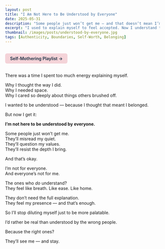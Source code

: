 ```yaml
---
layout: post
title: "I Am Not Here to Be Understood by Everyone"
date: 2025-05-31
description: "Some people just won’t get me — and that doesn’t mean I’m wrong."
excerpt: "I used to explain myself to feel accepted. Now I understand that being misunderstood by some is a sign I’m finally being true to myself."
thumbnail: /images/posts/understood-by-everyone.jpg
tags: [Authenticity, Boundaries, Self-Worth, Belonging]
---
```


<a href="https://music.youtube.com/playlist?list=PLuO5E1rh5RqIzePJeOjdXo62gwnYJ748_&si=NvtF0mzI9Sx2IoPu&shuffle=1" 
   target="_blank" 
   class="back-button"
   style="display:inline-block; margin: 1rem auto; background-color: #F4D3D8; color: #1A2D41; padding: 0.5rem 1rem; border-radius: 6px; font-weight: 600; text-decoration: none;">
  Self‑Mothering Playlist →
</a>

There was a time I spent too much energy explaining myself.

Why I thought the way I did.  
Why I needed space.  
Why I cared so deeply about things others brushed off.

I wanted to be understood — because I thought that meant I belonged.

But now I get it:

**I’m not here to be understood by everyone.**

Some people just won’t get me.  
They’ll misread my quiet.  
They’ll question my values.  
They’ll resist the depth I bring.

And that’s okay.

I’m not for everyone.  
And everyone’s not for me.

The ones who *do* understand?  
They feel like breath. Like ease. Like home.

They don’t need the full explanation.  
They feel my presence — and that’s enough.

So I’ll stop diluting myself just to be more palatable.

I’d rather be real than understood by the wrong people.

Because the right ones?

They’ll see me — and stay.
